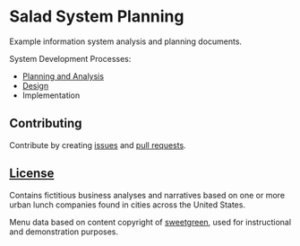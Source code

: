 # Salad System Planning

Example information system analysis and planning documents.

System Development Processes:

 + [Planning and Analysis](/requirements)
 + [Design](/design)
 + Implementation

## Contributing

Contribute by creating [issues](https://github.com/gwu-business/salad-system-planning/issues) and [pull requests](https://github.com/gwu-business/salad-system-planning/pulls).

## [License](LICENSE.md)

Contains fictitious business analyses and narratives based on one or more urban lunch companies found in cities across the United States.

Menu data based on content copyright of [sweetgreen](http://sweetgreen.com/menu/?region=dc-md-va), used for instructional and demonstration purposes.
